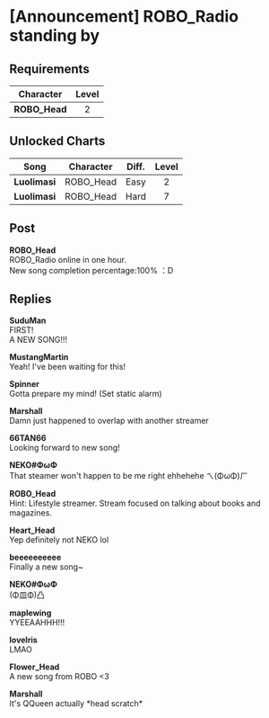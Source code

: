 # [Announcement] ROBO\_Radio standing by
## Requirements
|  Character  |Level|
|-------------|:---:|
|**ROBO_Head**|  2  |

## Unlocked Charts
|    Song     |Character|Diff.|Level|
|-------------|:-------:|:---:|:---:|
|**Luolimasi**|ROBO_Head|Easy |  2  |
|**Luolimasi**|ROBO_Head|Hard |  7  |

## Post
**ROBO_Head**<br>
ROBO\_Radio online in one hour. <br>
New song completion percentage:100% ：D


## Replies
**SuduMan**<br>
FIRST!<br>
A NEW SONG!!!

**MustangMartin**<br>
Yeah! I've been waiting for this!

**Spinner**<br>
Gotta prepare my mind! (Set static alarm)

**Marshall**<br>
Damn just happened to overlap with another streamer

**66TAN66**<br>
Looking forward to new song!

**NEKO#ΦωΦ**<br>
That steamer won't happen to be me right ehhehehe ㄟ(ΦωΦ)ㄏ

**ROBO_Head**<br>
Hint: Lifestyle streamer. Stream focused on talking about books and magazines. 

**Heart_Head**<br>
Yep definitely not NEKO lol

**beeeeeeeeee**<br>
Finally a new song~

**NEKO#ΦωΦ**<br>
(Φ皿Φ)凸

**maplewing**<br>
YYEEAAHHH!!!

**loveIris**<br>
LMAO

**Flower_Head**<br>
A new song from ROBO <3

**Marshall**<br>
It's QQueen actually \*head scratch\*

